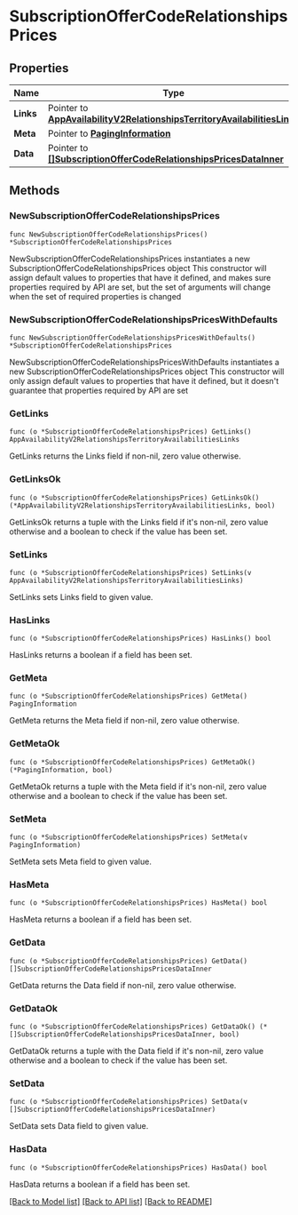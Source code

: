 # SubscriptionOfferCodeRelationshipsPrices

## Properties

Name | Type | Description | Notes
------------ | ------------- | ------------- | -------------
**Links** | Pointer to [**AppAvailabilityV2RelationshipsTerritoryAvailabilitiesLinks**](AppAvailabilityV2RelationshipsTerritoryAvailabilitiesLinks.md) |  | [optional] 
**Meta** | Pointer to [**PagingInformation**](PagingInformation.md) |  | [optional] 
**Data** | Pointer to [**[]SubscriptionOfferCodeRelationshipsPricesDataInner**](SubscriptionOfferCodeRelationshipsPricesDataInner.md) |  | [optional] 

## Methods

### NewSubscriptionOfferCodeRelationshipsPrices

`func NewSubscriptionOfferCodeRelationshipsPrices() *SubscriptionOfferCodeRelationshipsPrices`

NewSubscriptionOfferCodeRelationshipsPrices instantiates a new SubscriptionOfferCodeRelationshipsPrices object
This constructor will assign default values to properties that have it defined,
and makes sure properties required by API are set, but the set of arguments
will change when the set of required properties is changed

### NewSubscriptionOfferCodeRelationshipsPricesWithDefaults

`func NewSubscriptionOfferCodeRelationshipsPricesWithDefaults() *SubscriptionOfferCodeRelationshipsPrices`

NewSubscriptionOfferCodeRelationshipsPricesWithDefaults instantiates a new SubscriptionOfferCodeRelationshipsPrices object
This constructor will only assign default values to properties that have it defined,
but it doesn't guarantee that properties required by API are set

### GetLinks

`func (o *SubscriptionOfferCodeRelationshipsPrices) GetLinks() AppAvailabilityV2RelationshipsTerritoryAvailabilitiesLinks`

GetLinks returns the Links field if non-nil, zero value otherwise.

### GetLinksOk

`func (o *SubscriptionOfferCodeRelationshipsPrices) GetLinksOk() (*AppAvailabilityV2RelationshipsTerritoryAvailabilitiesLinks, bool)`

GetLinksOk returns a tuple with the Links field if it's non-nil, zero value otherwise
and a boolean to check if the value has been set.

### SetLinks

`func (o *SubscriptionOfferCodeRelationshipsPrices) SetLinks(v AppAvailabilityV2RelationshipsTerritoryAvailabilitiesLinks)`

SetLinks sets Links field to given value.

### HasLinks

`func (o *SubscriptionOfferCodeRelationshipsPrices) HasLinks() bool`

HasLinks returns a boolean if a field has been set.

### GetMeta

`func (o *SubscriptionOfferCodeRelationshipsPrices) GetMeta() PagingInformation`

GetMeta returns the Meta field if non-nil, zero value otherwise.

### GetMetaOk

`func (o *SubscriptionOfferCodeRelationshipsPrices) GetMetaOk() (*PagingInformation, bool)`

GetMetaOk returns a tuple with the Meta field if it's non-nil, zero value otherwise
and a boolean to check if the value has been set.

### SetMeta

`func (o *SubscriptionOfferCodeRelationshipsPrices) SetMeta(v PagingInformation)`

SetMeta sets Meta field to given value.

### HasMeta

`func (o *SubscriptionOfferCodeRelationshipsPrices) HasMeta() bool`

HasMeta returns a boolean if a field has been set.

### GetData

`func (o *SubscriptionOfferCodeRelationshipsPrices) GetData() []SubscriptionOfferCodeRelationshipsPricesDataInner`

GetData returns the Data field if non-nil, zero value otherwise.

### GetDataOk

`func (o *SubscriptionOfferCodeRelationshipsPrices) GetDataOk() (*[]SubscriptionOfferCodeRelationshipsPricesDataInner, bool)`

GetDataOk returns a tuple with the Data field if it's non-nil, zero value otherwise
and a boolean to check if the value has been set.

### SetData

`func (o *SubscriptionOfferCodeRelationshipsPrices) SetData(v []SubscriptionOfferCodeRelationshipsPricesDataInner)`

SetData sets Data field to given value.

### HasData

`func (o *SubscriptionOfferCodeRelationshipsPrices) HasData() bool`

HasData returns a boolean if a field has been set.


[[Back to Model list]](../README.md#documentation-for-models) [[Back to API list]](../README.md#documentation-for-api-endpoints) [[Back to README]](../README.md)



